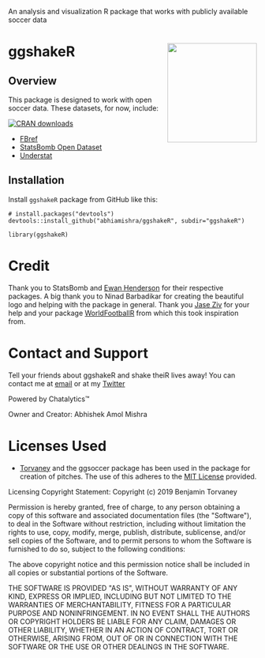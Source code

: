 An analysis and visualization R package that works with publicly available soccer data

# ggshakeR <img src="./pictures/ggshakeRhex.png" align="right" width="181" height="201"/>

## Overview
This package is designed to work with open soccer data. These datasets, for now, include:

[![CRAN
downloads](http://cranlogs.r-pkg.org/badges/grand-total/ggshakeR)](https://CRAN.R-project.org/package=ggshakeR)

* [FBref](https://fbref.com/en/)
* [StatsBomb Open Dataset](https://github.com/statsbomb/StatsBombR)
* [Understat](https://understat.com/)

## Installation
Install `ggshakeR` package from GitHub like this:

```
# install.packages("devtools")
devtools::install_github("abhiamishra/ggshakeR", subdir="ggshakeR")
```

```
library(ggshakeR)
```


# Credit
Thank you to StatsBomb and [Ewan Henderson](https://github.com/ewenme) for their respective packages. A big thank you to Ninad Barbadikar for creating the beautiful logo and helping with the package in general. Thank you [Jase Ziv](https://github.com/JaseZiv) for your help and your package [WorldFootballR](https://github.com/JaseZiv/worldfootballR) from which this took inspiration from. 

# Contact and Support
Tell your friends about ggshakeR and shake theiR lives away! 
You can contact me at [email](abhiamishra0@gmail.com) or at my [Twitter](https://twitter.com/MishraAbhiA)

Powered by Chatalytics:tm:

Owner and Creator: Abhishek Amol Mishra

# Licenses Used
* [Torvaney](https://github.com/Torvaney/ggsoccer) and the ggsoccer package has been used in the package for creation of pitches. The use of this adheres to the [MIT License](https://github.com/Torvaney/ggsoccer/blob/master/LICENSE.md) provided. 

Licensing Copyright Statement:
Copyright (c) 2019 Benjamin Torvaney

Permission is hereby granted, free of charge, to any person obtaining a copy of this software and associated documentation files (the "Software"), to deal in the Software without restriction, including without limitation the rights to use, copy, modify, merge, publish, distribute, sublicense, and/or sell copies of the Software, and to permit persons to whom the Software is furnished to do so, subject to the following conditions:

The above copyright notice and this permission notice shall be included in all copies or substantial portions of the Software.

THE SOFTWARE IS PROVIDED "AS IS", WITHOUT WARRANTY OF ANY KIND, EXPRESS OR IMPLIED, INCLUDING BUT NOT LIMITED TO THE WARRANTIES OF MERCHANTABILITY, FITNESS FOR A PARTICULAR PURPOSE AND NONINFRINGEMENT. IN NO EVENT SHALL THE AUTHORS OR COPYRIGHT HOLDERS BE LIABLE FOR ANY CLAIM, DAMAGES OR OTHER LIABILITY, WHETHER IN AN ACTION OF CONTRACT, TORT OR OTHERWISE, ARISING FROM, OUT OF OR IN CONNECTION WITH THE SOFTWARE OR THE USE OR OTHER DEALINGS IN THE SOFTWARE.
